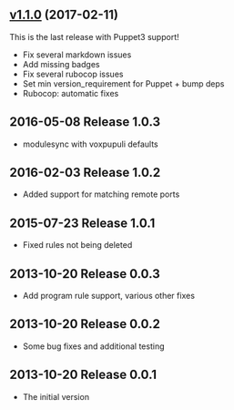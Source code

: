 ## [v1.1.0](https://github.com/voxpupuli/puppet-windows_firewall/tree/v1.1.0) (2017-02-11)

This is the last release with Puppet3 support!
* Fix several markdown issues
* Add missing badges
* Fix several rubocop issues
* Set min version_requirement for Puppet + bump deps
* Rubocop: automatic fixes

## 2016-05-08 Release 1.0.3

* modulesync with voxpupuli defaults

## 2016-02-03 Release 1.0.2

* Added support for matching remote ports


## 2015-07-23 Release 1.0.1

* Fixed rules not being deleted


## 2013-10-20 Release 0.0.3

* Add program rule support, various other fixes


## 2013-10-20 Release 0.0.2

* Some bug fixes and additional testing


## 2013-10-20 Release 0.0.1

* The initial version

